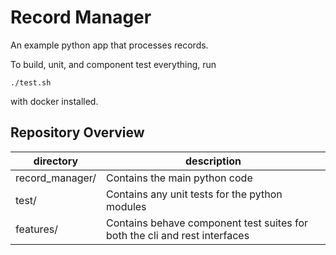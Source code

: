 # Record Manager

An example python app that processes records.

To build, unit, and component test everything, run

    ./test.sh

with docker installed.

## Repository Overview

directory | description
--------- | -----------
record_manager/ | Contains the main python code
test/ | Contains any unit tests for the python modules
features/ | Contains behave component test suites for both the cli and rest interfaces